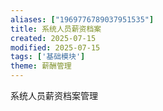 ```yaml
---
aliases: ["1969776789037951535"]
title: 系统人员薪资档案
created: 2025-07-15
modified: 2025-07-15
tags: ['基础模块']
theme: 薪酬管理
---
```


系统人员薪资档案管理